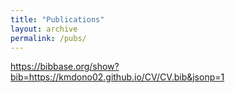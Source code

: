 ```yaml
---
title: "Publications"
layout: archive
permalink: /pubs/
---
```

<script src="https://bibbase.org/show?bib=https://kmdono02.github.io/CV/CV.bib&jsonp=1"></script>
https://bibbase.org/show?bib=https://kmdono02.github.io/CV/CV.bib&jsonp=1
